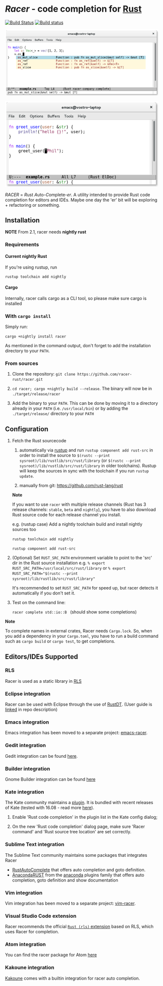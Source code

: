 # *Racer* - code completion for [Rust](http://www.rust-lang.org/)

[![Build Status](https://travis-ci.org/racer-rust/racer.svg?branch=master)](https://travis-ci.org/racer-rust/racer)
[![Build status](https://ci.appveyor.com/api/projects/status/hq51xvr5wpfcfqgt/branch/master?svg=true)](https://ci.appveyor.com/project/TedDriggs/racer-xr5g5/branch/master)


![racer completion screenshot](images/racer_completion.png)

![racer eldoc screenshot](images/racer_eldoc.png)

*RACER* = *R*ust *A*uto-*C*omplete-*er*. A utility intended to provide Rust code completion for editors and IDEs. Maybe one day the 'er' bit will be exploring + refactoring or something.

## Installation

**NOTE**
From 2.1, racer needs **nightly rust**

### Requirements

#### Current nightly Rust

If you're using rustup, run
```
rustup toolchain add nightly
```

#### Cargo
Internally, racer calls cargo as a CLI tool, so please make sure cargo is installed

### With `cargo install`

Simply run:

```cargo +nightly install racer```

As mentioned in the command output, don't forget to add the installation directory to your `PATH`.

### From sources

1. Clone the repository: ```git clone https://github.com/racer-rust/racer.git```

2. ```cd racer; cargo +nightly build --release```.  The binary will now be in ```./target/release/racer```

3. Add the binary to your `PATH`. This can be done by moving it to a directory already in your `PATH` (i.e. `/usr/local/bin`) or by adding the `./target/release/` directory to your `PATH`

## Configuration

1. Fetch the Rust sourcecode

    1. automatically via [rustup](https://www.rustup.rs/) and run `rustup component add rust-src` in order to install the source to `$(rustc --print sysroot)/lib/rustlib/src/rust/library` (or `$(rustc --print sysroot)/lib/rustlib/src/rust/library` in older toolchains). Rustup will keep the sources in sync with the toolchain if you run `rustup update`.

    2. manually from git: https://github.com/rust-lang/rust

    **Note**

     If you want to use `racer` with multiple release channels (Rust has 3 release channels: `stable`, `beta` and `nightly`), you have to also download Rust source code for each release channel you install.

    e.g. (rustup case) Add a nightly toolchain build and install nightly sources too

    `rustup toolchain add nightly`

    `rustup component add rust-src`

2. (Optional) Set `RUST_SRC_PATH` environment variable to point to the 'src' dir in the Rust source installation
   e.g. `% export RUST_SRC_PATH=/usr/local/src/rust/library` or `% export RUST_SRC_PATH="$(rustc --print sysroot)/lib/rustlib/src/rust/library"`

   It's recommended to set `RUST_SRC_PATH` for speed up, but racer detects it automatically if you don't set it.

3. Test on the command line:

   `racer complete std::io::B `  (should show some completions)

**Note**

To complete names in external crates, Racer needs `Cargo.lock`.
So, when you add a dependency in your `Cargo.toml`, you have to run a build command
such as `cargo build` or `cargo test`, to get completions.

## Editors/IDEs Supported

### RLS

Racer is used as a static library in [RLS](https://github.com/rust-lang-nursery/rls)

### Eclipse integration

Racer can be used with Eclipse through the use of [RustDT](https://github.com/RustDT/RustDT). (User guide is [linked](http://rustdt.github.io/) in repo description)

### Emacs integration

Emacs integration has been moved to a separate project: [emacs-racer](https://github.com/racer-rust/emacs-racer).

### Gedit integration

Gedit integration can be found [here](https://github.com/isamert/gracer).

### Builder integration

Gnome Builder integration can be found [here](https://github.com/deikatsuo/bracer)

### Kate integration

The Kate community maintains a [plugin](https://cgit.kde.org/kate.git/tree/addons/rustcompletion). It is bundled with recent releases of Kate (tested with 16.08 - read more [here](https://blogs.kde.org/2015/05/22/updates-kates-rust-plugin-syntax-highlighting-and-rust-source-mime-type)).

1. Enable 'Rust code completion' in the plugin list in the Kate config dialog;

2. On the new 'Rust code completion' dialog page, make sure 'Racer command' and 'Rust source tree location' are set correctly.

### Sublime Text integration

The Sublime Text community maintains some packages that integrates Racer
* [RustAutoComplete](https://github.com/defuz/RustAutoComplete) that offers auto completion and goto definition.
* [AnacondaRUST](https://github.com/DamnWidget/anaconda_rust) from the [anaconda](http://github.com/DamnWidget/anaconda) plugins family that offers auto completion, goto definition and show documentation

### Vim integration

Vim integration has been moved to a separate project: [vim-racer](https://github.com/racer-rust/vim-racer).

### Visual Studio Code extension

Racer recommends the official [`Rust (rls)` extension](https://github.com/rust-lang-nursery/rls-vscode) based on RLS, which uses Racer for completion.

### Atom integration

You can find the racer package for Atom [here](https://atom.io/packages/autocomplete-racer)

### Kakoune integration

[Kakoune](https://github.com/mawww/kakoune) comes with a builtin integration for racer auto completion.
